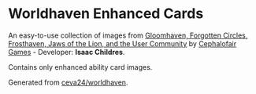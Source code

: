 # Worldhaven Enhanced Cards

An easy-to-use collection of images from [Gloomhaven, Forgotten Circles, Frosthaven, Jaws of the Lion, and the User Community](http://www.cephalofair.com/gloomhaven) by [Cephalofair Games](http://www.cephalofair.com/) - Developer: **Isaac Childres**.

Contains only enhanced ability card images.

Generated from [ceva24/worldhaven](https://github.com/ceva24/worldhaven).
